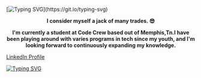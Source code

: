 [![Typing SVG](https://readme-typing-svg.demolab.com?font=Fira+Code&pause=1000&color=DA8306CD&multiline=true&random=false&width=435&lines=Greetings+I'm+Lakeesha!)](https://git.io/typing-svg)


<p align="center"> <strong> I consider myself a jack of many trades. 😎 </strong> <p>
<p align="center"> <strong> I'm currently a student at Code Crew based out of Memphis,Tn.I have been playing around with varies programs in tech since my youth, and I'm looking forward to continuously expanding my knowledge. </strong> </p>

[LinkedIn Profile](https://www.linkedin.com/in/lakeesha-johnson-a273b194/)


[![Typing SVG](https://readme-typing-svg.demolab.com?font=Fira+Code&pause=1000&color=E47416&multiline=true&random=false&width=435&lines=%E2%80%9CDon%E2%80%99t+let+anybody+infiltrate+your;+dream.%E2%80%9D+-+Erykah+Badu)](https://git.io/typing-svg)


